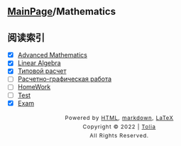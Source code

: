 ## [MainPage](../index.md)/Mathematics

## 阅读索引

- [x] [Advanced Mathematics](AdvancedMathematics.md)
- [x] [Linear Algebra](LinearAlgebra.md)
- [x] [Типовой расчет](TypeWork.md)
- [ ] [Расчетно-графическая работа](GraphicWork.md)
- [ ] [HomeWork](HomeWork/Task.md)
- [ ] [Test](Test.md)
- [x] [Exam](../404.md)

<style type="text/css">
    #footer {
        position: relative;
        margin: 0 auto;
        line-height: 20px;
        text-align: center;
        font-size: 12px;
        letter-spacing: 1px;
    }
 
    .content {
        height: 1800px;
        width: 100%;
        text-align: center;
    }
</style>

<div id="footer">
    Powered by
    <a href="https://html5up.net">HTML</a>, 
    <a href="https://markdown.com.cn/">markdown</a>, 
    <a href="https://www.latex-project.org/">LaTeX</a>
    <br>
    Copyright © 2022 | 
    <a href="https://tolia-gh.github.io">Tolia</a>
    <br>
    All Rights Reserved.
    <br>
</div>

